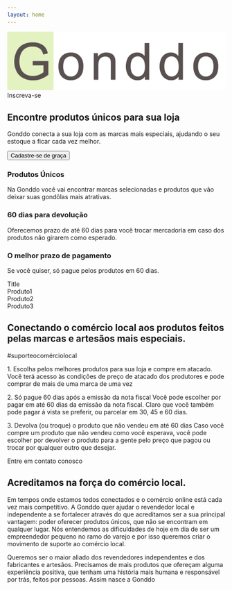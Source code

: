 ```yaml
---
layout: home
---
```


<section id="gnd-logo-section">
  <div class="gnd-logo">
    <div class="gnd-logo-img">
      <img alt="gonddo logo" class="gonddo-logo-image" src="/assets/img/gonddo_logo.png"/>
    </div>
    <div class="gnd-logo-menu">
      <span class="gnd-signin-button">Inscreva-se</span>
    </div>
  </div>
</section>

<section id="gnd-sign-in-img-section">
  <div class="gnd-sign-in-description">
    <div class="gnd-sign-in-title">
    <h1>Encontre produtos únicos para sua loja</h1></div>
    <div class="gnd-sign-in-txt"><p>Gonddo conecta a sua loja com as marcas mais especiais, ajudando o seu estoque a ficar  cada vez melhor.</p></div>
    <div class="gnd-sign-in-btn"><button>Cadastre-se de graça</button></div>
  </div>
</section>

<section id="gnd-inspiration">
  <div class="gnd-inspiration-item">
    <div class="gnd-inspiration-item-content">
      <div class="gnd-inspiration-item-title">
        <h3>Produtos Únicos</h3>
      </div>
      <div class="gnd-inspiration-item-text">
        <p>Na Gonddo você vai encontrar marcas selecionadas e produtos que vão deixar suas gondôlas mais atrativas.</p>
      </div>
    </div>
  </div>
  <div class="gnd-inspiration-item">
    <div class="gnd-inspiration-item-content">
      <div class="gnd-inspiration-item-title">
        <h3>60 dias para devolução</h3>
      </div>
      <div class="gnd-inspiration-item-text">
        <p>Oferecemos prazo de até 60 dias para você trocar mercadoria em caso dos produtos não girarem como esperado.</p>
      </div>
    </div>
  </div>
  <div class="gnd-inspiration-item">
    <div class="gnd-inspiration-item-content">
      <div class="gnd-inspiration-item-title">
        <h3>O melhor prazo de pagamento</h3>
      </div>
      <div class="gnd-inspiration-item-text">
        <p>Se você quiser, só pague pelos produtos em 60 dias.</p>
      </div>
    </div>
  </div>
</section>


<section id="gnd-products">
  <div class="gnd-products-title">Title</div>
  <div class="gnd-products-items">
    <div class="gnd-products-item">Produto1</div>
    <div class="gnd-products-item">Produto2</div>
    <div class="gnd-products-item">Produto3</div>
  </div>
</section>

<section id="gnd-how-it-works">
  <div class="gnd-hiw-content-container">
    <div class="gnd-hiw-phrase-container">
      <div class="gnd-hiw-phrase">
        <h1>
          Conectando o comércio local aos produtos feitos pelas marcas e artesãos mais especiais.
        </h1>
      </div>
      <div class="gnd-hiw-phrase-hashtag">
        <span>#suporteocomérciolocal</span>
      </div>
    </div>
    <div class="gnd-hiw-description">
      <div class="gnd-hiw-decription-article-container">
        <article class="gnd-hiw-description-article">
          <p>
            1. Escolha pelos melhores produtos para sua loja e compre em atacado.
            Você terá acesso às condições de preço de atacado dos produtores e pode comprar de mais de uma marca de uma vez
          </p>
          <p>
            2.  Só pague 60 dias após a emissão da nota fiscal
            Você pode escolher por pagar em até 60 dias da emissão da nota fiscal. Claro que você também pode pagar á vista se preferir, ou parcelar em 30, 45 e 60 dias.
          </p>
          <p>
            3. Devolva (ou troque) o produto que não vendeu em até 60 dias
            Caso você compre um produto que não vendeu como você esperava, você pode escolher por devolver o produto para a gente pelo preço que pagou ou trocar por qualquer outro que desejar.
          </p>
        </article>
      </div>
      <div class="gnd-hiw-footer-contact-us">
        <span class="gnd-hiw-footer-contact-text">Entre em contato conosco</span>
      </div>
    </div>
  </div>
</section>

<section id="gnd-values">
  <div class="gnd-values-bg">
  </div>
  <div class="gnd-meet-gonddo-description">
    <div class="gnd-meet-gonddo-description-title">
      <h1>Acreditamos na força do comércio local.</h1>
    </div>
    <div class="gnd-meet-gonddo-description-txt">
      <p>
        Em tempos onde estamos todos conectados e o comércio online está cada vez mais competitivo. A Gonddo quer ajudar o revendedor local e independente a se fortalecer através do que acreditamos ser a sua principal vantagem: poder oferecer produtos únicos, que não se encontram em qualquer lugar. Nós entendemos as dificuldades de hoje em dia de ser um empreendedor pequeno no ramo do varejo e por isso queremos criar o movimento de suporte ao comércio local.
      </p>
      <p>
        Queremos ser o maior aliado dos revendedores independentes e dos fabricantes e artesãos. Precisamos de mais produtos que ofereçam alguma experiência positiva, que tenham uma história mais humana e responsável por trás, feitos por pessoas. Assim nasce a Gonddo
      </p>
    </div>
  </div>
</section>


